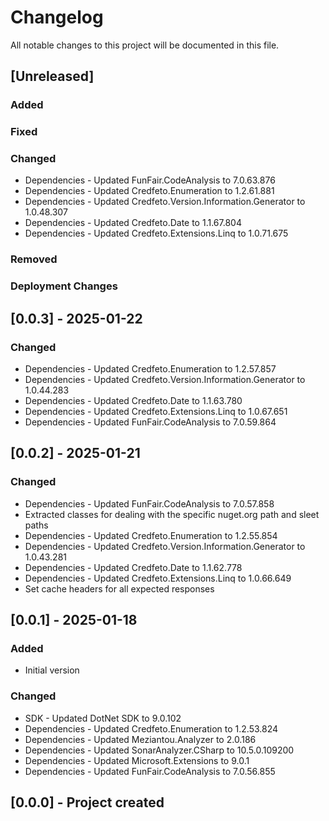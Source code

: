 ﻿# Changelog
All notable changes to this project will be documented in this file.

<!--
Please ADD ALL Changes to the UNRELEASED SECTION and not a specific release
-->

## [Unreleased]
### Added
### Fixed
### Changed
- Dependencies - Updated FunFair.CodeAnalysis to 7.0.63.876
- Dependencies - Updated Credfeto.Enumeration to 1.2.61.881
- Dependencies - Updated Credfeto.Version.Information.Generator to 1.0.48.307
- Dependencies - Updated Credfeto.Date to 1.1.67.804
- Dependencies - Updated Credfeto.Extensions.Linq to 1.0.71.675
### Removed
### Deployment Changes

<!--
Releases that have at least been deployed to staging, BUT NOT necessarily released to live.  Changes should be moved from [Unreleased] into here as they are merged into the appropriate release branch
-->
## [0.0.3] - 2025-01-22
### Changed
- Dependencies - Updated Credfeto.Enumeration to 1.2.57.857
- Dependencies - Updated Credfeto.Version.Information.Generator to 1.0.44.283
- Dependencies - Updated Credfeto.Date to 1.1.63.780
- Dependencies - Updated Credfeto.Extensions.Linq to 1.0.67.651
- Dependencies - Updated FunFair.CodeAnalysis to 7.0.59.864

## [0.0.2] - 2025-01-21
### Changed
- Dependencies - Updated FunFair.CodeAnalysis to 7.0.57.858
- Extracted classes for dealing with the specific nuget.org path and sleet paths
- Dependencies - Updated Credfeto.Enumeration to 1.2.55.854
- Dependencies - Updated Credfeto.Version.Information.Generator to 1.0.43.281
- Dependencies - Updated Credfeto.Date to 1.1.62.778
- Dependencies - Updated Credfeto.Extensions.Linq to 1.0.66.649
- Set cache headers for all expected responses

## [0.0.1] - 2025-01-18
### Added
- Initial version
### Changed
- SDK - Updated DotNet SDK to 9.0.102
- Dependencies - Updated Credfeto.Enumeration to 1.2.53.824
- Dependencies - Updated Meziantou.Analyzer to 2.0.186
- Dependencies - Updated SonarAnalyzer.CSharp to 10.5.0.109200
- Dependencies - Updated Microsoft.Extensions to 9.0.1
- Dependencies - Updated FunFair.CodeAnalysis to 7.0.56.855

## [0.0.0] - Project created